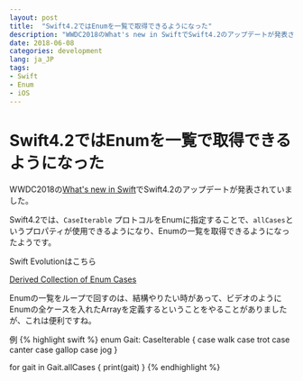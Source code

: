 ```yaml
---
layout: post
title:  "Swift4.2ではEnumを一覧で取得できるようになった"
description: "WWDC2018のWhat's new in SwiftでSwift4.2のアップデートが発表されていました。Swift4.2では、CaseIterableプロトコルをEnumに指定することで、allCasesというプロパティが使用できるようになり、Enumの一覧を取得できるようになったようです。"
date: 2018-06-08
categories: development
lang: ja_JP
tags:
- Swift
- Enum
- iOS
---
```


# Swift4.2ではEnumを一覧で取得できるようになった

WWDC2018の[What's new in Swift](https://developer.apple.com/videos/play/wwdc2018/401/)でSwift4.2のアップデートが発表されていました。

Swift4.2では、`CaseIterable` プロトコルをEnumに指定することで、`allCases`というプロパティが使用できるようになり、Enumの一覧を取得できるようになったようです。

Swift Evolutionはこちら

[Derived Collection of Enum Cases](https://github.com/apple/swift-evolution/blob/master/proposals/0194-derived-collection-of-enum-cases.md)


Enumの一覧をループで回すのは、結構やりたい時があって、ビデオのようにEnumの全ケースを入れたArrayを定義するということをやることがありましたが、これは便利ですね。

例
{% highlight swift %}
enum Gait: CaseIterable {
    case walk
    case trot
    case canter
    case gallop
    case jog
}

for gait in Gait.allCases {
    print(gait)
}
{% endhighlight %}